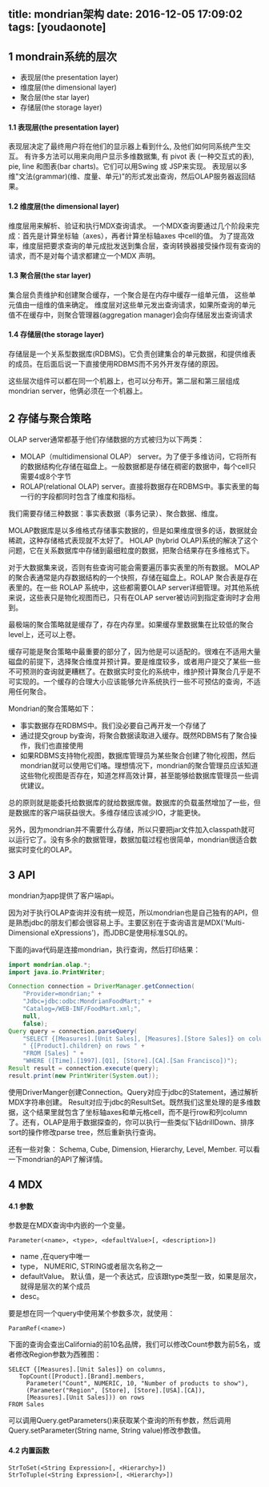 
title: mondrian架构
date: 2016-12-05 17:09:02
tags: [youdaonote]
---

1 mondrain系统的层次
---
- 表现层(the presentation layer)
- 维度层(the dimensional layer)
- 聚合层(the star layer)
- 存储层(the storage layer)


#### 1.1 表现层(the presentation layer)

表现层决定了最终用户将在他们的显示器上看到什么, 及他们如何同系统产生交互。
有许多方法可以用来向用户显示多维数据集, 有 pivot 表 (一种交互式的表), pie, line 和图表(bar charts)。它们可以用Swing 或 JSP来实现。
表现层以多维"文法(grammar)(维、度量、单元)”的形式发出查询，然后OLAP服务器返回结果。

#### 1.2 维度层(the dimensional layer)
维度层用来解析、验证和执行MDX查询请求。
一个MDX查询要通过几个阶段来完成：首先是计算坐标轴（axes），再者计算坐标轴axes 中cell的值。
 为了提高效率，维度层把要求查询的单元成批发送到集合层，查询转换器接受操作现有查询的请求，而不是对每个请求都建立一个MDX 声明。
 
#### 1.3 聚合层(the star layer)
集合层负责维护和创建聚合缓存，一个聚合是在内存中缓存一组单元值， 这些单元值由一组维的值来确定。
维度层对这些单元发出查询请求，如果所查询的单元值不在缓存中，则聚合管理器(aggregation manager)会向存储层发出查询请求

#### 1.4 存储层(the storage layer)
存储层是一个关系型数据库(RDBMS)。它负责创建集合的单元数据，和提供维表的成员。在后面后说一下直接使用RDBMS而不另外开发存储的原因。

这些层次组件可以都在同一个机器上，也可以分布开。第二层和第三层组成mondrian server，他俩必须在一个机器上。

2 存储与聚合策略
---
OLAP server通常都基于他们存储数据的方式被归为以下两类：
 - MOLAP（multidimensional OLAP） server。为了便于多维访问，它将所有的数据结构化存储在磁盘上。一般数据都是存储在稠密的数据中，每个cell只需要4或8个字节
 - ROLAP(relational OLAP) server。直接将数据存在RDBMS中。事实表里的每一行的字段都同时包含了维度和指标。
 
我们需要存储三种数据：事实表数据（事务记录）、聚合数据、维度。

MOLAP数据库是以多维格式存储事实数据的，但是如果维度很多的话，数据就会稀疏，这种存储格式表现就不太好了。 HOLAP (hybrid OLAP)系统的解决了这个问题，它在关系数据库中存储到最细粒度的数据，把聚合结果存在多维格式下。

对于大数据集来说，否则有些查询可能会需要遍历事实表里的所有数据。 MOLAP的聚合表通常是内存数据结构的一个快照，存储在磁盘上。ROLAP 聚合表是存在表里的。在一些 ROLAP 系统中，这些都需要OLAP server详细管理。对其他系统来说，这些表只是物化视图而已，只有在OLAP server被访问到指定查询时才会用到。

最极端的聚合策略就是缓存了，存在内存里。如果缓存里数据集在比较低的聚合level上，还可以上卷。

缓存可能是聚合策略中最重要的部分了，因为他是可以适配的。很难在不适用大量磁盘的前提下，选择聚合维度并预计算。要是维度较多，或者用户提交了某些一些不可预测的查询就更糟糕了。在数据实时变化的系统中，维护预计算聚合几乎是不可实现的。一个缓存的合理大小应该能够允许系统执行一些不可预估的查询，不适用任何聚合。

Mondrian的聚合策略如下：
 - 事实数据存在RDBMS中。我们没必要自己再开发一个存储了
 - 通过提交group by查询，将聚合数据读取进入缓存。既然RDBMS有了聚合操作，我们也直接使用
 - 如果RDBMS支持物化视图，数据库管理员为某些聚合创建了物化视图，然后mondrian就可以使用它们咯。理想情况下，mondrian的聚合管理员应该知道这些物化视图是否存在，知道怎样高效计算，甚至能够给数据库管理员一些调优建议。
 
总的原则就是能委托给数据库的就给数据库做。数据库的负载虽然增加了一些，但是数据库的客户端获益很大。多维存储应该减少IO，才能更快。

另外，因为mondrian并不需要什么存储，所以只要把jar文件加入classpath就可以运行它了。没有多余的数据管理，数据加载过程也很简单，mondrian很适合数据实时变化的OLAP。


3 API
---
mondrian为app提供了客户端api。

因为对于执行OLAP查询并没有统一规范，所以mondrian也是自己独有的API，但是熟悉jdbc的朋友们都会很容易上手。主要区别在于查询语言是MDX('Multi-Dimensional eXpressions')，而JDBC是使用标准SQL的。

下面的java代码是连接mondrian，执行查询，然后打印结果：
```java
import mondrian.olap.*;
import java.io.PrintWriter;

Connection connection = DriverManager.getConnection(
    "Provider=mondrian;" +
    "Jdbc=jdbc:odbc:MondrianFoodMart;" +
    "Catalog=/WEB-INF/FoodMart.xml;",
    null,
    false);
Query query = connection.parseQuery(
    "SELECT {[Measures].[Unit Sales], [Measures].[Store Sales]} on columns," +
    " {[Product].children} on rows " +
    "FROM [Sales] " +
    "WHERE ([Time].[1997].[Q1], [Store].[CA].[San Francisco])");
Result result = connection.execute(query);
result.print(new PrintWriter(System.out));
```

使用DriverManger创建Connection。Query对应于jdbc的Statement，通过解析MDX字符串创建。 Result对应于jdbc的ResultSet。既然我们这里处理的是多维数据，这个结果里就包含了坐标轴axes和单元格cell，而不是行row和列column了。还有，OLAP是用于数据探查的，你可以执行一些类似下钻drillDown、排序sort的操作修改parse tree，然后重新执行查询。

还有一些对象： Schema, Cube, Dimension, Hierarchy, Level, Member. 可以看一下mondrian的API了解详情。

4 MDX 
---

#### 4.1 参数
参数是在MDX查询中内嵌的一个变量。
```
Parameter(<name>, <type>, <defaultValue>[, <description>])
```
- name ,在query中唯一
- type， NUMERIC, STRING或者层次名称之一
- defaultValue。 默认值，是一个表达式，应该跟type类型一致，如果是层次，就得是层次的某个成员
- desc。 

要是想在同一个query中使用某个参数多次，就使用：
```
ParamRef(<name>)
```

下面的查询会查出California的前10名品牌，我们可以修改Count参数为前5名，或者修改Region参数为西雅图：
```
SELECT {[Measures].[Unit Sales]} on columns,
   TopCount([Product].[Brand].members,
     Parameter("Count", NUMERIC, 10, "Number of products to show"),
     (Parameter("Region", [Store], [Store].[USA].[CA]),
     [Measures].[Unit Sales])) on rows
FROM Sales
```
可以调用Query.getParameters()来获取某个查询的所有参数，然后调用Query.setParameter(String name, String value)修改参数值。


#### 4.2 内置函数
```
StrToSet(<String Expression>[, <Hierarchy>])
StrToTuple(<String Expression>[, <Hierarchy>])
```

